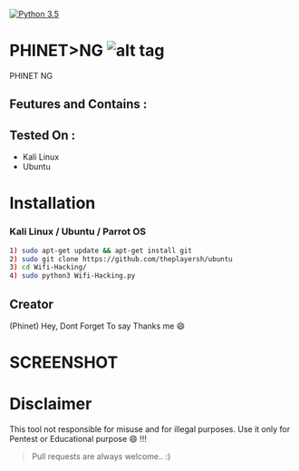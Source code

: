 [![Python 3.5](https://img.shields.io/badge/Python-3.5-yellow.svg)](http://www.python.org/download/)








# PHINET>NG  ![alt tag](http://icons.iconarchive.com/icons/icons8/ios7/48/Network-Wifi-Logo-icon.png)



PHINET NG


## Feutures and Contains :




## Tested On :

* Kali Linux
* Ubuntu



# Installation


### Kali Linux / Ubuntu / Parrot OS

```bash
1) sudo apt-get update && apt-get install git
2) sudo git clone https://github.com/theplayersh/ubuntu
3) cd Wifi-Hacking/
4) sudo python3 Wifi-Hacking.py
```

## Creator

(Phinet) Hey, Dont Forget To say Thanks me :smile:


# SCREENSHOT










# Disclaimer 


This tool not responsible for misuse and for illegal purposes. Use it only for Pentest or Educational purpose :smile: !!!



> Pull requests are always welcome.. :)  






 
 
 





